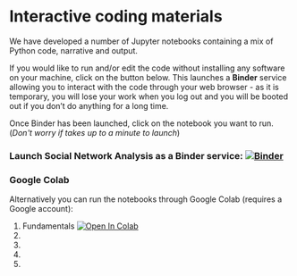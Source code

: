 # Interactive coding materials

We have developed a number of Jupyter notebooks containing a mix of Python code, narrative and output.

If you would like to run and/or edit the code without installing any software on your machine, click on the button below. This launches a **Binder** service allowing you to interact with the code through your web browser - as it is temporary, you will lose your work when you log out and you will be booted out if you don’t do anything for a long time.

Once Binder has been launched, click on the notebook you want to run. (*Don't worry if takes up to a minute to launch*)

### Launch Social Network Analysis as a Binder service: [![Binder](http://mybinder.org/badge_logo.svg)](https://mybinder.org/v2/gh/DiarmuidM/wiserd-social-network-analysis-course/main?filepath=code)

### Google Colab

Alternatively you can run the notebooks through Google Colab (requires a Google account):
1. Fundamentals [![Open In Colab](https://colab.research.google.com/assets/colab-badge.svg)](https://colab.research.google.com/github/DiarmuidM/wiserd-social-network-analysis-course/blob/main/code/dass-week-10-bivariate-analysis-2022-11-14.ipynb)
2.
3.
4.
5.

